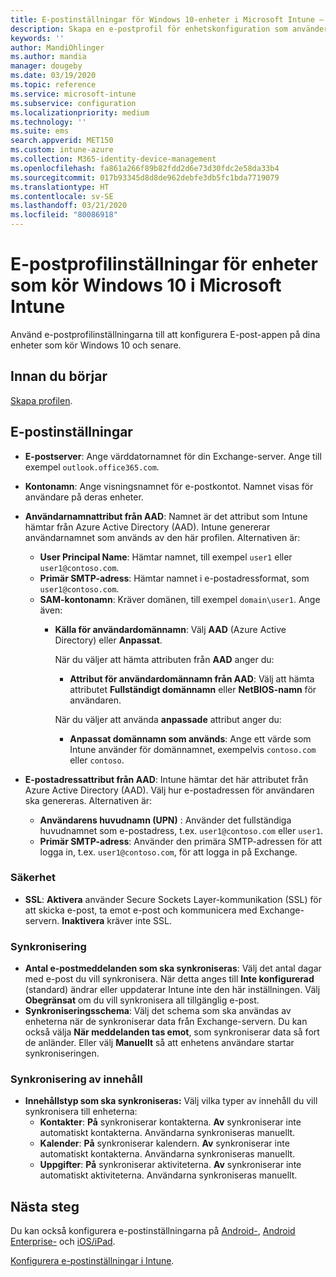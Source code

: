 ```yaml
---
title: E-postinställningar för Windows 10-enheter i Microsoft Intune – Azure | Microsoft Docs
description: Skapa en e-postprofil för enhetskonfiguration som använder Exchange-servrar och hämtar attribut från Azure Active Directory. Du kan även aktivera SSL och synkronisera e-post och scheman på Windows 10-enheter med Microsoft Intune.
keywords: ''
author: MandiOhlinger
ms.author: mandia
manager: dougeby
ms.date: 03/19/2020
ms.topic: reference
ms.service: microsoft-intune
ms.subservice: configuration
ms.localizationpriority: medium
ms.technology: ''
ms.suite: ems
search.appverid: MET150
ms.custom: intune-azure
ms.collection: M365-identity-device-management
ms.openlocfilehash: fa861a266f89b82fdd2d6e73d30fdc2e58da33b4
ms.sourcegitcommit: 017b93345d8d8de962debfe3db5fc1bda7719079
ms.translationtype: HT
ms.contentlocale: sv-SE
ms.lasthandoff: 03/21/2020
ms.locfileid: "80086918"
---
```

# <a name="email-profile-settings-for-devices-running-windows-10-in-microsoft-intune"></a>E-postprofilinställningar för enheter som kör Windows 10 i Microsoft Intune

Använd e-postprofilinställningarna till att konfigurera E-post-appen på dina enheter som kör Windows 10 och senare.

## <a name="before-you-begin"></a>Innan du börjar

[Skapa profilen](email-settings-configure.md).

## <a name="email-settings"></a>E-postinställningar

- **E-postserver**: Ange värddatornamnet för din Exchange-server. Ange till exempel `outlook.office365.com`.
- **Kontonamn**: Ange visningsnamnet för e-postkontot. Namnet visas för användare på deras enheter.
- **Användarnamnattribut från AAD**: Namnet är det attribut som Intune hämtar från Azure Active Directory (AAD). Intune genererar användarnamnet som används av den här profilen. Alternativen är:
  - **User Principal Name**: Hämtar namnet, till exempel `user1` eller `user1@contoso.com`.
  - **Primär SMTP-adress**: Hämtar namnet i e-postadressformat, som `user1@contoso.com`.
  - **SAM-kontonamn**: Kräver domänen, till exempel `domain\user1`. Ange även:  
    - **Källa för användardomännamn**: Välj **AAD** (Azure Active Directory) eller **Anpassat**.

      När du väljer att hämta attributen från **AAD** anger du:
      - **Attribut för användardomännamn från AAD**: Välj att hämta attributet **Fullständigt domännamn** eller **NetBIOS-namn** för användaren.

      När du väljer att använda **anpassade** attribut anger du:
      - **Anpassat domännamn som används**: Ange ett värde som Intune använder för domännamnet, exempelvis `contoso.com` eller `contoso`.

- **E-postadressattribut från AAD**: Intune hämtar det här attributet från Azure Active Directory (AAD). Välj hur e-postadressen för användaren ska genereras. Alternativen är:
  - **Användarens huvudnamn (UPN)** : Använder det fullständiga huvudnamnet som e-postadress, t.ex. `user1@contoso.com` eller `user1`.
  - **Primär SMTP-adress**: Använder den primära SMTP-adressen för att logga in, t.ex. `user1@contoso.com`, för att logga in på Exchange.

### <a name="security"></a>Säkerhet

- **SSL**: **Aktivera** använder Secure Sockets Layer-kommunikation (SSL) för att skicka e-post, ta emot e-post och kommunicera med Exchange-servern. **Inaktivera** kräver inte SSL.

### <a name="synchronization"></a>Synkronisering

- **Antal e-postmeddelanden som ska synkroniseras**: Välj det antal dagar med e-post du vill synkronisera. När detta anges till **Inte konfigurerad** (standard) ändrar eller uppdaterar Intune inte den här inställningen. Välj **Obegränsat** om du vill synkronisera all tillgänglig e-post.
- **Synkroniseringsschema**: Välj det schema som ska användas av enheterna när de synkroniserar data från Exchange-servern. Du kan också välja **När meddelanden tas emot**, som synkroniserar data så fort de anländer. Eller välj **Manuellt** så att enhetens användare startar synkroniseringen.

### <a name="content-sync"></a>Synkronisering av innehåll

- **Innehållstyp som ska synkroniseras:** Välj vilka typer av innehåll du vill synkronisera till enheterna:
  - **Kontakter**: **På** synkroniserar kontakterna. **Av** synkroniserar inte automatiskt kontakterna. Användarna synkroniseras manuellt.
  - **Kalender**: **På** synkroniserar kalendern. **Av** synkroniserar inte automatiskt kontakterna. Användarna synkroniseras manuellt.
  - **Uppgifter**: **På** synkroniserar aktiviteterna. **Av** synkroniserar inte automatiskt aktiviteterna. Användarna synkroniseras manuellt.

## <a name="next-steps"></a>Nästa steg

Du kan också konfigurera e-postinställningarna på [Android-](email-settings-android.md), [Android Enterprise-](email-settings-android-enterprise.md) och [iOS/iPad](email-settings-ios.md). 

[Konfigurera e-postinställningar i Intune](email-settings-configure.md).
